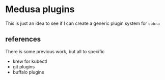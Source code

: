 # Medusa plugins

This is just an idea to see if I can create a generic plugin system for `cobra`


## references

There is some previous work, but all to specific

- krew for kubectl
- git plugins
- buffalo plugins


